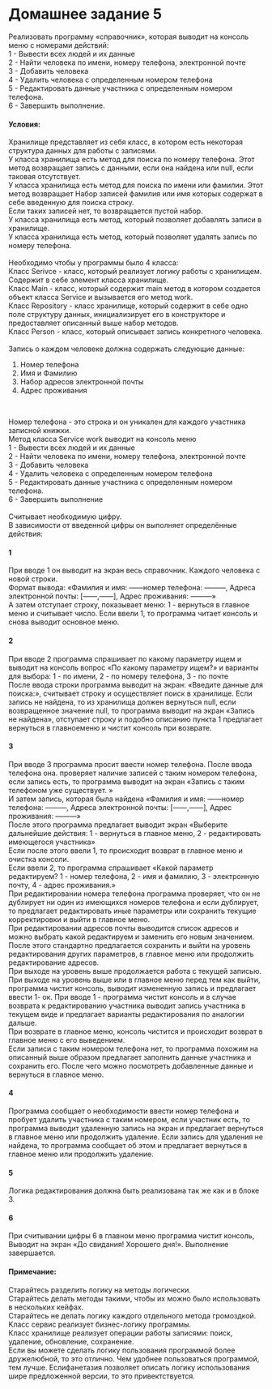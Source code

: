 # Домашнее задание 5
Реализовать программу «cправочник», которая выводит на консоль меню с номерами действий: </br>
1 - Вывести всех людей и их данные </br>
2 - Найти человека по имени, номеру телефона, электронной почте </br>
3 - Добавить человека </br>
4 - Удалить человека с определенным номером телефона </br>
5 - Редактировать данные участника с определенным номером телефона. </br>
6 - Завершить выполнение. </br>
#### Условия: 
Хранилище представляет из себя класс, в котором есть некоторая структура данных для работы с записями. </br>
У класса хранилища есть метод для поиска по номеру телефона. Этот метод возвращает запись с данными, если она найдена или null, если таковая отсутствует. </br>
У класса хранилища есть метод для поиска по имени или фамилии. Этот метод возвращает Набор записей фамилия или имя которых содержат в себе введенную для поиска строку. </br>
Если таких записей нет, то возвращается пустой набор. </br>
У класса хранилища есть метод, который позволяет добавлять записи в хранилище. </br>
У класса хранилища есть метод, который позволяет удалять запись по номеру телефона. </br>
</br>
Необходимо чтобы у программы было 4 класса: </br>
Класс Serivce - класс, который реализует логику работы с хранилищем. Содержит в себе элемент класса хранилище. </br>
Класс Main - класс, который содержит main метод в котором создается объект класса Service и вызывается его метод work. </br>
Класс Repository - класс хранилище, который содержит в себе одно поле структуру данных, инициализирует его в конструкторе и предоставляет описанный выше набор методов. </br>
Класс Person - класс, который описывает запись конкретного человека. </br>
</br>
Запись о каждом человеке должна содержать следующие данные: </br>
1. Номер телефона
2. Имя и Фамилию
3. Набор адресов электронной почты
4. Адрес проживания
</br>
   
Номер телефона - это строка и он уникален для каждого участника записной книжки. </br>
Метод класса Service work выводит на консоль меню </br>
   1 - Вывести всех людей и их данные </br>
   2 - Найти человека по имени, номеру телефона, электронной почте </br>
   3 - Добавить человека </br>
   4 - Удалить человека с определенным номером телефона </br>
   5 - Редактировать данные участника с определенным номером телефона. </br>
   6 - Завершить выполнение </br>
</br>
   Считывает необходимую цифру. </br>
   В зависимости от введенной цифры он выполняет определённые действия: </br>
#### 1
   При вводе 1 он выводит на экран весь справочник. Каждого человека с новой строки. </br>
   Формат вывода: «Фамилия и имя: ——номер телефона: ———, Адреса электронной почты: [——,——], Адрес проживания: ———» </br>
   А затем отступает строку, показывает меню: 1 - вернуться в главное меню и считывает число. Если ввели 1, то программа читает консоль и снова выводит основное меню. </br>
#### 2
   При вводе 2 программа спрашивает по какому параметру ищем и выводит на консоль вопрос «По какому параметру ищем?» и варианты для выбора: 1 - по имени, 2 - по номеру телефона, 3 - по почте  </br>
   После ввода строки программа выводит на экран: «Введите данные для поиска:», считывает строку и осуществляет поиск в хранилище. Если запись не найдена, то из хранилища должен вернуться null, если возвращенное значение null, то программа выводит на экран «Запись не найдена», отступает строку и подобно описанию пункта 1 предлагает вернуться в главноеменю и чистит консоль при возврате. </br>
#### 3
   При вводе 3 программа просит ввести номер телефона. После ввода телефона она. проверяет наличие записей с таким номером телефона, если запись есть, то программа выводит на экран
   «Запись с таким телефоном уже существует. » </br>
   И затем запись, которая была найдена «Фамилия и имя: ——номер телефона: ———, Адреса электронной почты: [——,——], Адрес проживания: ———» </br>
   После этого программа предлагает выводит экран «Выберите дальнейшие действия: 1 - вернуться в главное меню, 2 - редактировать имеющегося участника» </br>
   Если после этого ввели 1, то происходит возврат в главное меню и очистка консоли. </br>
   Если ввели 2, то программа спрашивает «Какой параметр редактируем? 1 - номер телефона, 2 - имя и фамилию, 3 - электронную почту, 4 - адрес проживания.» </br>
   При редактировании номера телефона программа проверяет, что он не дублирует ни один из имеющихся номеров телефона и если дублирует, то предлагает редактировать иные параметры или сохранить текущие корректировки и выйти в главное меню. </br>
   При редактировании адресов почты выводится список адресов и можно выбрать какой редактируем и заменить его новым значением. После этого стандартно предлагается сохранить и выйти на уровень редактирования других параметров, в главное меню или продолжить редактирование адресов. </br>
   При выходе на уровень выше продолжается работа с текущей записью. </br>
   При выходе на уровень выше или в главное меню перед тем как выйти, программа чистит консоль, выводит измененную запись и предлагает ввести 1- ок. При вводе 1 - программа чистит консоль и в случае возврата к редактированию участника выводит запись участника в текущем виде и предлагает варианты редактирования по аналогии дальше. </br>
   При возврате в главное меню, консоль чистится и происходит возврат в главное меню с его выведением. </br>
   Если записи с таким номером телефона нет, то программа похожим на описанный выше образом предлагает заполнить данные участника и сохранить его. После чего можно посмотреть добавленные данные и вернуться в главное меню. </br>
#### 4
   Программа сообщает о необходимости ввести номер телефона и пробует удалить участника с таким номером, если участник есть, то программа выводит удаленную запись на экран и предлагает вернуться в главное меню или продолжить удаление. Если запись для удаления не найдена, то программа сообщает об этом и предлагает вернуться в главное меню или продолжить удаление. </br>
#### 5
   Логика редактирования должна быть реализована так же как и в блоке 3. </br>
#### 6
   При считывании цифры 6 в главном меню программа чистит консоль, Выводит на экран «До свидания! Хорошего дня!». Выполнение завершается. </br>
#### Примечание:
   Старайтесь разделить логику на методы логически. </br>
   Старайтесь делать методы такими, чтобы их можно было использовать в нескольких кейфах. </br>
   Старайтесь не делать логику каждого отдельного метода громоздкой. </br>
   Kласс сервис реализует бизнес-логику программы. </br>
   Класс хранилище реализует операции работы записями: поиск, удаление, обновление, сохранение. </br>
   Если вы можете сделать логику пользования программой более дружелюбной, то это отлично. Чем удобнее пользоваться программой, тем лучше. Еслифанетазия позволяет описать логику использования шире предложенной версии, то это привектствуется. </br>